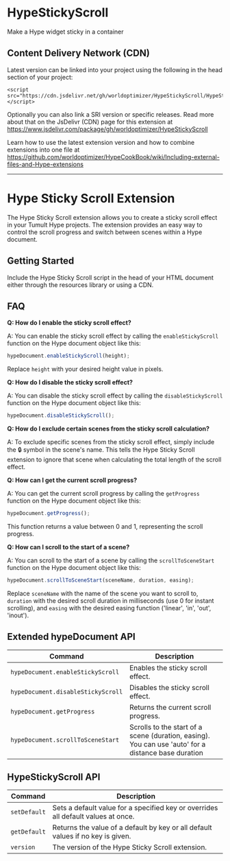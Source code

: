 # HypeStickyScroll
Make a Hype widget sticky in a container

## Content Delivery Network (CDN)
Latest version can be linked into your project using the following in the head section of your project:
```
<script src="https://cdn.jsdelivr.net/gh/worldoptimizer/HypeStickyScroll/HypeStickyScroll.min.js"></script>
```

Optionally you can also link a SRI version or specific releases. Read more about that on the JsDelivr (CDN) page for this extension at https://www.jsdelivr.com/package/gh/worldoptimizer/HypeStickyScroll

Learn how to use the latest extension version and how to combine extensions into one file at https://github.com/worldoptimizer/HypeCookBook/wiki/Including-external-files-and-Hype-extensions


---


# Hype Sticky Scroll Extension

The Hype Sticky Scroll extension allows you to create a sticky scroll effect in your Tumult Hype projects. The extension provides an easy way to control the scroll progress and switch between scenes within a Hype document.

## Getting Started

Include the Hype Sticky Scroll script in the head of your HTML document either through the resources library or using a CDN.

## FAQ

**Q: How do I enable the sticky scroll effect?**

A: You can enable the sticky scroll effect by calling the `enableStickyScroll` function on the Hype document object like this:

```javascript
hypeDocument.enableStickyScroll(height);
```

Replace `height` with your desired height value in pixels.

**Q: How do I disable the sticky scroll effect?**

A: You can disable the sticky scroll effect by calling the `disableStickyScroll` function on the Hype document object like this:

```javascript
hypeDocument.disableStickyScroll();
```

**Q: How do I exclude certain scenes from the sticky scroll calculation?**

A: To exclude specific scenes from the sticky scroll effect, simply include the 🔒 symbol in the scene's name. This tells the Hype Sticky Scroll extension to ignore that scene when calculating the total length of the scroll effect.

**Q: How can I get the current scroll progress?**

A: You can get the current scroll progress by calling the `getProgress` function on the Hype document object like this:

```javascript
hypeDocument.getProgress();
```

This function returns a value between 0 and 1, representing the scroll progress.

**Q: How can I scroll to the start of a scene?**

A: You can scroll to the start of a scene by calling the `scrollToSceneStart` function on the Hype document object like this:

```javascript
hypeDocument.scrollToSceneStart(sceneName, duration, easing);
```

Replace `sceneName` with the name of the scene you want to scroll to, `duration` with the desired scroll duration in milliseconds (use 0 for instant scrolling), and `easing` with the desired easing function ('linear', 'in', 'out', 'inout').


## Extended hypeDocument API

| Command               | Description |
|-----------------------|-------------|
| `hypeDocument.enableStickyScroll`  | Enables the sticky scroll effect. |
| `hypeDocument.disableStickyScroll` | Disables the sticky scroll effect. |
| `hypeDocument.getProgress`         | Returns the current scroll progress. |
| `hypeDocument.scrollToSceneStart`  | Scrolls to the start of a scene (duration, easing). You can use 'auto' for a distance base duration |

## HypeStickyScroll API

| Command      | Description |
|--------------|-------------|
| `setDefault` | Sets a default value for a specified key or overrides all default values at once. |
| `getDefault` | Returns the value of a default by key or all default values if no key is given. |
| `version`    | The version of the Hype Sticky Scroll extension. |
